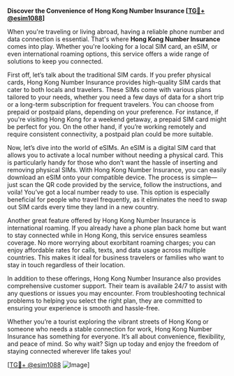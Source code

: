 **Discover the Convenience of Hong Kong Number Insurance [[TG💪+ @esim1088](https://t.me/s/esim1088)]**

When you're traveling or living abroad, having a reliable phone number and data connection is essential. That's where **Hong Kong Number Insurance** comes into play. Whether you're looking for a local SIM card, an eSIM, or even international roaming options, this service offers a wide range of solutions to keep you connected.

First off, let’s talk about the traditional SIM cards. If you prefer physical cards, Hong Kong Number Insurance provides high-quality SIM cards that cater to both locals and travelers. These SIMs come with various plans tailored to your needs, whether you need a few days of data for a short trip or a long-term subscription for frequent travelers. You can choose from prepaid or postpaid plans, depending on your preference. For instance, if you're visiting Hong Kong for a weekend getaway, a prepaid SIM card might be perfect for you. On the other hand, if you’re working remotely and require consistent connectivity, a postpaid plan could be more suitable.

Now, let’s dive into the world of eSIMs. An eSIM is a digital SIM card that allows you to activate a local number without needing a physical card. This is particularly handy for those who don’t want the hassle of inserting and removing physical SIMs. With Hong Kong Number Insurance, you can easily download an eSIM onto your compatible device. The process is simple—just scan the QR code provided by the service, follow the instructions, and voila! You’ve got a local number ready to use. This option is especially beneficial for people who travel frequently, as it eliminates the need to swap out SIM cards every time they land in a new country.

Another great feature offered by Hong Kong Number Insurance is international roaming. If you already have a phone plan back home but want to stay connected while in Hong Kong, this service ensures seamless coverage. No more worrying about exorbitant roaming charges; you can enjoy affordable rates for calls, texts, and data usage across multiple countries. This makes it ideal for business travelers or families who want to stay in touch regardless of their location.

In addition to these offerings, Hong Kong Number Insurance also provides comprehensive customer support. Their team is available 24/7 to assist with any questions or issues you may encounter. From troubleshooting technical problems to helping you select the right plan, they are committed to ensuring your experience is smooth and hassle-free.

Whether you’re a tourist exploring the vibrant streets of Hong Kong or someone who needs a stable connection for work, Hong Kong Number Insurance has something for everyone. It’s all about convenience, flexibility, and peace of mind. So why wait? Sign up today and enjoy the freedom of staying connected wherever life takes you!

[[TG💪+ @esim1088](https://t.me/s/esim1088) ![Image](https://i.postimg.cc/Y0z9fWf4/image.png)]